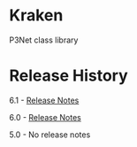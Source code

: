 # Kraken
P3Net class library

# Release History

6.1 - [Release Notes](docs/relnotes/v6.1/readme.md)

6.0 - [Release Notes](docs/relnotes/v6.0/readme.md)

5.0 - No release notes
